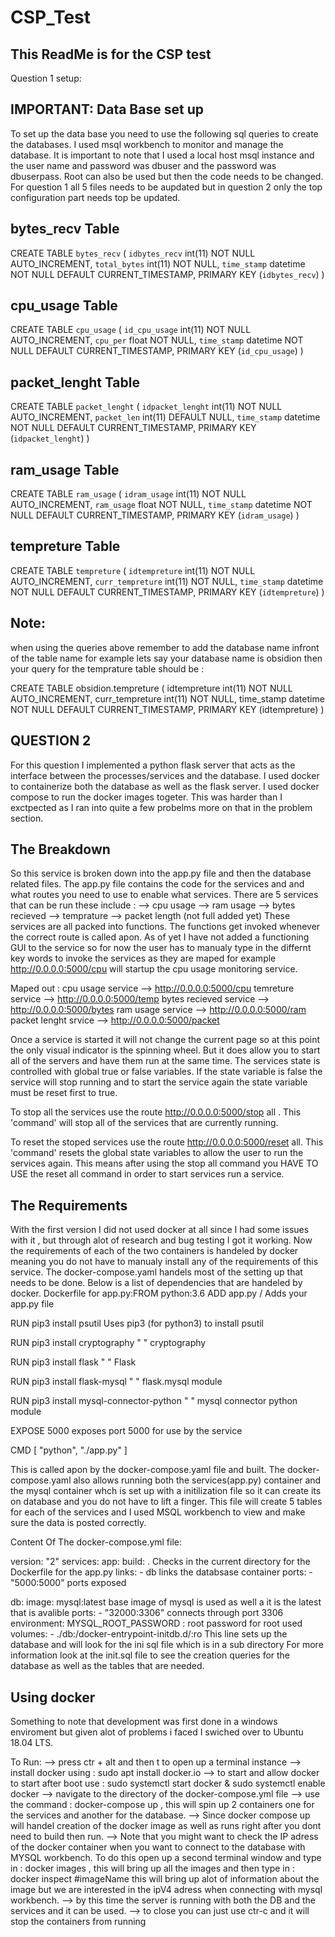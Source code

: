 # CSP_Test
This ReadMe is for the CSP test
-------------------------------
Question 1 setup:

IMPORTANT: Data Base set up
----------------------------
To set up the data base you need to use the following sql queries to create the databases.
I used msql workbench to monitor and manage the database.
It is important to note that I used a local host msql instance and the user name and password was dbuser and the password was dbuserpass.
Root can also be used but then the code needs to be changed.
For question 1 all 5 files needs to be aupdated but in question 2 only the top configuration part needs top be updated.



bytes_recv Table
---------------------------
CREATE TABLE `bytes_recv` (
  `idbytes_recv` int(11) NOT NULL AUTO_INCREMENT,
  `total_bytes` int(11) NOT NULL,
  `time_stamp` datetime NOT NULL DEFAULT CURRENT_TIMESTAMP,
  PRIMARY KEY (`idbytes_recv`)
) 


cpu_usage Table
----------------
CREATE TABLE `cpu_usage` (
  `id_cpu_usage` int(11) NOT NULL AUTO_INCREMENT,
  `cpu_per` float NOT NULL,
  `time_stamp` datetime NOT NULL DEFAULT CURRENT_TIMESTAMP,
  PRIMARY KEY (`id_cpu_usage`)
) 


packet_lenght Table
-------------------
CREATE TABLE `packet_lenght` (
  `idpacket_lenght` int(11) NOT NULL AUTO_INCREMENT,
  `packet_len` int(11) DEFAULT NULL,
  `time_stamp` datetime NOT NULL DEFAULT CURRENT_TIMESTAMP,
  PRIMARY KEY (`idpacket_lenght`)
) 

ram_usage Table
----------------
CREATE TABLE `ram_usage` (
  `idram_usage` int(11) NOT NULL AUTO_INCREMENT,
  `ram_usage` float NOT NULL,
  `time_stamp` datetime NOT NULL DEFAULT CURRENT_TIMESTAMP,
  PRIMARY KEY (`idram_usage`)
) 

tempreture Table
-----------------
CREATE TABLE `tempreture` (
  `idtempreture` int(11) NOT NULL AUTO_INCREMENT,
  `curr_tempreture` int(11) NOT NULL,
  `time_stamp` datetime NOT NULL DEFAULT CURRENT_TIMESTAMP,
  PRIMARY KEY (`idtempreture`)
) 

Note:
------------------
when using the queries above remember to add the database name infront of the table name for example lets say your database name is obsidion then your query for the temprature table should be :

CREATE TABLE obsidion.tempreture ( idtempreture int(11) NOT NULL AUTO_INCREMENT, curr_tempreture int(11) NOT NULL, time_stamp datetime NOT NULL DEFAULT CURRENT_TIMESTAMP, PRIMARY KEY (idtempreture) )


QUESTION 2
------------------

For this question I implemented a python flask server that acts as the interface between the processes/services and the database. I used docker to containerize both the database as well as the flask server. I used docker compose to run the docker images togeter. This was harder than I exctpected as I ran into quite a few probelms more on that in the problem section.

The Breakdown
--------------
So this service is broken down into the app.py file and then the database related files. The app.py file contains the code for the services and and what routes you need to use to enable what services. There are 5 services that can be run these include : --> cpu usage
          --> ram usage
          --> bytes recieved
          --> temprature
          --> packet length (not full added yet)
These services are all packed into functions. The functions get invoked whenever the correct route is called apon. As of yet I have not added a functioning GUI to the service so for now the user has to manualy type in the differnt key words to invoke the services as they are maped for example http://0.0.0.0:5000/cpu will startup the cpu usage monitoring service.

Maped out :
  cpu usage service --> http://0.0.0.0:5000/cpu
  temreture service --> http://0.0.0.0:5000/temp
  bytes recieved service --> http://0.0.0.0:5000/bytes
  ram usage service --> http://0.0.0.0:5000/ram
  packet lenght srvice --> http://0.0.0.0:5000/packet
  
Once a service is started it will not change the current page so at this point the only visual indicator is the spinning wheel. But it does allow you to start all of the servers and have them run at the same time. The services state is controlled with global true or false variables. If the state variable is false the service will stop running and to start the service again the state variable must be reset first to true.

To stop all the services use the route http://0.0.0.0:5000/stop all . This 'command' will stop all of the services that are currently running.

To reset the stoped services use the route http://0.0.0.0:5000/reset all. This 'command' resets the global state variables to allow the user to run the services again. This means after using the stop all command you HAVE TO USE the reset all command in order to start services run a service.

The Requirements
-----------------
With the first version I did not used docker at all since I had some issues with it , but through alot of research and bug testing I got it working. Now the requirements of each of the two containers is handeled by docker meaning you do not have to manualy install any of the requirements of this service. The docker-compose.yaml  handels most of the setting up that needs to be done. 
Below is a list of dependencies that are handeled by docker.
Dockerfile for app.py:FROM python:3.6
  ADD app.py /                                 Adds your app.py file

  RUN pip3 install psutil                      Uses pip3 (for python3) to install psutil 

  RUN pip3 install cryptography                "                    "             cryptography

  RUN pip3 install flask                       "                    "             Flask

  RUN pip3 install flask-mysql                 "                    "             flask.mysql module

  RUN pip3 install mysql-connector-python      "                    "             mysql connector python module



  EXPOSE  5000                                 exposes port 5000 for use by the service

  CMD [ "python", "./app.py" ]                 
  
This is called apon by the docker-compose.yaml file and built. The docker-compose.yaml also allows running both the services(app.py) container and the mysql container whch is set up with a initilization file so it can create its on database and you do not have to lift a finger. This file will create 5 tables for each of the services and I used MSQL workbench to view and make sure the data is posted correctly.

Content Of The docker-compose.yml file:

version: "2"
services:
  app:
    build: .                                Checks in the current directory for the Dockerfile for the app.py
    links:
      - db                                  links the databsase container
    ports:
      - "5000:5000"                         ports exposed

  db:
    image: mysql:latest                     base image of mysql is used as well a it is the latest that is avalible
    ports:
      - "32000:3306"                        connects through port 3306
    environment:
      MYSQL_ROOT_PASSWORD : root            password for root used 
    volumes:
      - ./db:/docker-entrypoint-initdb.d/:ro   This line sets up the database and will look for the ini sql file which is in                                                a sub directory
For more information look at the init.sql file to see the creation queries for the database as well as the tables that are needed.

Using docker
------------
Something to note that development was first done in a windows enviroment but given alot of problems i faced I swiched over to Ubuntu 18.04 LTS. 

To Run:
  --> press ctr + alt and then t to open up a terminal instance 
  --> install docker using : sudo apt install docker.io
  --> to start and allow docker to start after boot use : sudo systemctl start docker & sudo systemctl enable docker
  --> navigate to the directory of the docker-compose.yml file
  --> use the command : docker-compose up , this will spin up 2 containers one for the services and another for the database.
  --> Since docker compose up will handel creation of the docker image as well as runs right after you dont need to build then run.
  --> Note that you might want to check the IP adress of the docker container when you want to connect to the database with MYSQL workbench. To do this open up a second terminal window and type in : docker images , this will bring up all the images and then type in : docker inspect #imageName this will bring up alot of information about the image but we are interested in the ipV4 adress when connecting with mysql workbench. 
  --> by this time the server is running with both the DB and the services and it can be used.
  --> to close you can just use ctr-c and it will stop the containers from running
      
  







